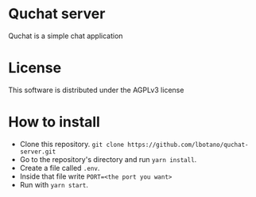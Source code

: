 # Quchat server

Quchat is a simple chat application

# License

This software is distributed under the AGPLv3 license

# How to install

* Clone this repository. `git clone https://github.com/lbotano/quchat-server.git`
* Go to the repository's directory and run `yarn install`.
* Create a file called `.env`.
* Inside that file write `PORT=<the port you want>`
* Run with `yarn start`.
